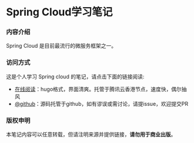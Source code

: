 # Spring Cloud学习笔记

### 内容介绍

Spring Cloud 是目前最流行的微服务框架之一。

### 访问方式

这是个人学习 Spring cloud 的笔记，请点击下面的链接阅读:

- [在线阅读](https://skyao.io/learning-spring-cloud/)：hugo格式，界面清爽。托管于腾讯云香港节点，速度快，偶尔抽风
- [@github](https://github.com/skyao/learning-spring-cloud/)：源码托管于github，如有谬误或需讨论，请提issue，欢迎提交PR

### 版权申明

本笔记内容可以任意转载，但请注明来源并提供链接，**请勿用于商业出版**。

